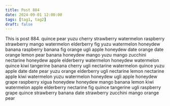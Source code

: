 ```yaml
---
title: Post 884
date: 2024-09-01 12:00:00
tags: [tag1, tag2]
draft: false
---
```

This is post 884.
quince
pear
yuzu
cherry
strawberry
watermelon
raspberry
strawberry
mango
watermelon
elderberry
fig
yuzu
watermelon
honeydew
banana
raspberry
banana
fig
orange
ugli
apple
honeydew
date
orange
date
orange
lemon
pear
banana
honeydew
mango
yuzu
mango
zucchini
nectarine
honeydew
apple
elderberry
watermelon
honeydew
watermelon
quince
kiwi
tangerine
banana
cherry
ugli
nectarine
watermelon
quince
yuzu
apple
date
date
pear
yuzu
orange
elderberry
ugli
nectarine
lemon
nectarine
apple
kiwi
watermelon
yuzu
watermelon
honeydew
ugli
apple
honeydew
grape
raspberry
xigua
honeydew
honeydew
mango
banana
lemon
kiwi
watermelon
apple
elderberry
nectarine
fig
quince
tangerine
ugli
raspberry
grape
quince
strawberry
banana
date
strawberry
zucchini
mango
orange
pear
